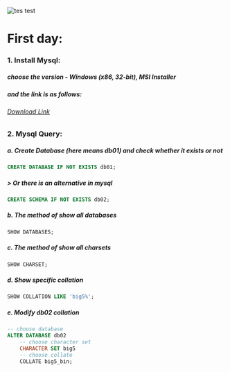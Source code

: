 
![tes test](https://cdn4.iconfinder.com/data/icons/logos-3/181/MySQL-512.png)


# First day:
### 1.  Install Mysql:
##### choose the version - Windows (x86, 32-bit), MSI Installer
##### and the link is as follows:
###### [Download Link](https://dev.mysql.com/downloads/installer/)

### 2.  Mysql Query:
##### a. Create Database (here means db01) and check whether it exists or not 
```sql
CREATE DATABASE IF NOT EXISTS db01;
```
##### > Or there is an alternative in mysql
```sql
CREATE SCHEMA IF NOT EXISTS db02;
```
##### b. The method of show all databases
```sql
SHOW DATABASES;
```
##### c. The method of show all charsets
```sql
SHOW CHARSET;
```
##### d. Show specific collation
```sql
SHOW COLLATION LIKE 'big5%';
```
##### e. Modify db02 collation
```sql
-- choose database
ALTER DATABASE db02
	-- choose character set 
	CHARACTER SET big5  
  	-- choose collate
	COLLATE big5_bin;  
